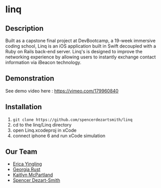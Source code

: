 # linq

## Description
Built as a capstone final project at DevBootcamp, a 19-week immersive coding school, Linq is an iOS application built in Swift decoupled with a Ruby on Rails back-end server. Linq's is designed to improve the networking experience by allowing users to instantly exchange contact information via iBeacon technology. 

## Demonstration
See demo video here : https://vimeo.com/179960840


## Installation
1. `git clone https://github.com/spencerdezartsmith/linq`
2. cd to the linq/Linq directory
3. open Linq.xcodeproj in xCode
4. connect iphone 6 and run xCode simulation


## Our Team
- [Erica Yingling](https://github.com/eyingling02 "Erica Yingling")
- [Georgia Rust](https://github.com/grust101 "Georgia Rust")
- [Kaitlyn McPartland](https://github.com/KaitlynMcPartland "Kaitlyn McPartland")
- [Spencer Dezart-Smith](https://github.com/spencerdezartsmith "Spencer Dezart-Smith]")
